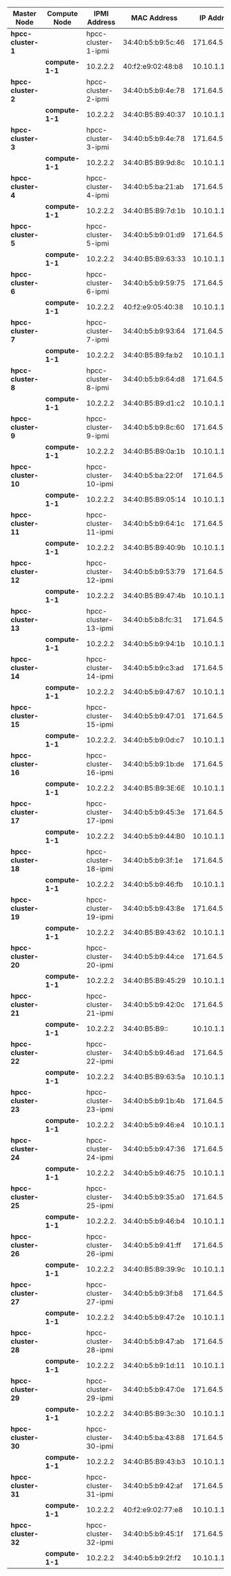 | **Master Node**     |   Compute Node   |     IPMI Address     |    MAC Address    |    IP Address
| --------------------| -----------------| ---------------------| ------------------|---------------
| **hpcc-cluster-1**  |                  | hpcc-cluster-1-ipmi  | 34:40:b5:b9:5c:46 | 171.64.55.131
|                     | **compute-1-1**  | 10.2.2.2             | 40:f2:e9:02:48:b8 | 10.10.1.1
| **hpcc-cluster-2**  |                  | hpcc-cluster-2-ipmi  | 34:40:b5:b9:4e:78 | 171.64.55.133
|                     | **compute-1-1**  | 10.2.2.2             | 34:40:B5:B9:40:37 | 10.10.1.1
| **hpcc-cluster-3**  |                  | hpcc-cluster-3-ipmi  | 34:40:b5:b9:4e:78 | 171.64.55.135
|                     | **compute-1-1**  | 10.2.2.2             | 34:40:B5:B9:9d:8c | 10.10.1.1
| **hpcc-cluster-4**  |                  | hpcc-cluster-4-ipmi  | 34:40:b5:ba:21:ab | 171.64.55.137
|                     | **compute-1-1**  | 10.2.2.2             | 34:40:B5:B9:7d:1b | 10.10.1.1
| **hpcc-cluster-5**  |                  | hpcc-cluster-5-ipmi  | 34:40:b5:b9:01:d9 | 171.64.55.139
|                     | **compute-1-1**  | 10.2.2.2             | 34:40:B5:B9:63:33 | 10.10.1.1
| **hpcc-cluster-6**  |                  | hpcc-cluster-6-ipmi  | 34:40:b5:b9:59:75 | 171.64.55.141
|                     | **compute-1-1**  | 10.2.2.2             | 40:f2:e9:05:40:38 | 10.10.1.1
| **hpcc-cluster-7**  |                  | hpcc-cluster-7-ipmi  | 34:40:b5:b9:93:64 | 171.64.55.143
|                     | **compute-1-1**  | 10.2.2.2             | 34:40:B5:B9:fa:b2 | 10.10.1.1
| **hpcc-cluster-8**  |                  | hpcc-cluster-8-ipmi  | 34:40:b5:b9:64:d8 | 171.64.55.145
|                     | **compute-1-1**  | 10.2.2.2             | 34:40:B5:B9:d1:c2 | 10.10.1.1
| **hpcc-cluster-9**  |                  | hpcc-cluster-9-ipmi  | 34:40:b5:b9:8c:60 | 171.64.55.147
|                     | **compute-1-1**  | 10.2.2.2             | 34:40:B5:B9:0a:1b | 10.10.1.1
| **hpcc-cluster-10** |                  | hpcc-cluster-10-ipmi | 34:40:b5:ba:22:0f | 171.64.55.149
|                     | **compute-1-1**  | 10.2.2.2             | 34:40:B5:B9:05:14 | 10.10.1.1
| **hpcc-cluster-11** |                  | hpcc-cluster-11-ipmi | 34:40:b5:b9:64:1c | 171.64.55.151
|                     | **compute-1-1**  | 10.2.2.2             | 34:40:B5:B9:40:9b | 10.10.1.1
| **hpcc-cluster-12** |                  | hpcc-cluster-12-ipmi | 34:40:b5:b9:53:79 | 171.64.55.153
|                     | **compute-1-1**  | 10.2.2.2             | 34:40:B5:B9:47:4b | 10.10.1.1
| **hpcc-cluster-13** |                  | hpcc-cluster-13-ipmi | 34:40:b5:b8:fc:31 | 171.64.55.155
|                     | **compute-1-1**  | 10.2.2.2             | 34:40:b5:b9:94:1b | 10.10.1.1
| **hpcc-cluster-14** |                  | hpcc-cluster-14-ipmi | 34:40:b5:b9:c3:ad | 171.64.55.157
|                     | **compute-1-1**  | 10.2.2.2             | 34:40:b5:b9:47:67 | 10.10.1.1
| **hpcc-cluster-15** |                  | hpcc-cluster-15-ipmi | 34:40:b5:b9:47:01 | 171.64.55.159
|                     | **compute-1-1**  | 10.2.2.2.            | 34:40:b5:b9:0d:c7 | 10.10.1.1
| **hpcc-cluster-16** |                  | hpcc-cluster-16-ipmi | 34:40:b5:b9:1b:de | 171.64.55.161
|                     | **compute-1-1**  | 10.2.2.2             | 34:40:B5:B9:3E:6E | 10.10.1.1
| **hpcc-cluster-17** |                  | hpcc-cluster-17-ipmi | 34:40:b5:b9:45:3e | 171.64.55.163
|                     | **compute-1-1**  | 10.2.2.2             | 34:40:b5:b9:44:B0 | 10.10.1.1
| **hpcc-cluster-18** |                  | hpcc-cluster-18-ipmi | 34:40:b5:b9:3f:1e | 171.64.55.132
|                     | **compute-1-1**  | 10.2.2.2             | 34:40:b5:b9:46:fb | 10.10.1.1
| **hpcc-cluster-19** |                  | hpcc-cluster-19-ipmi | 34:40:b5:b9:43:8e | 171.64.55.136
|                     | **compute-1-1**  | 10.2.2.2             | 34:40:B5:B9:43:62 | 10.10.1.1
| **hpcc-cluster-20** |                  | hpcc-cluster-20-ipmi | 34:40:b5:b9:44:ce | 171.64.55.138
|                     | **compute-1-1**  | 10.2.2.2             | 34:40:B5:B9:45:29 | 10.10.1.1
| **hpcc-cluster-21** |                  | hpcc-cluster-21-ipmi | 34:40:b5:b9:42:0c | 171.64.55.140
|                     | **compute-1-1**  | 10.2.2.2             | 34:40:B5:B9:: | 10.10.1.1
| **hpcc-cluster-22** |                  | hpcc-cluster-22-ipmi | 34:40:b5:b9:46:ad | 171.64.55.142
|                     | **compute-1-1**  | 10.2.2.2             | 34:40:B5:B9:63:5a | 10.10.1.1
| **hpcc-cluster-23** |                  | hpcc-cluster-23-ipmi | 34:40:b5:b9:1b:4b | 171.64.55.144
|                     | **compute-1-1**  | 10.2.2.2             | 34:40:b5:b9:46:e4 | 10.10.1.1
| **hpcc-cluster-24** |                  | hpcc-cluster-24-ipmi | 34:40:b5:b9:47:36 | 171.64.55.146
|                     | **compute-1-1**  | 10.2.2.2             | 34:40:b5:b9:46:75 | 10.10.1.1
| **hpcc-cluster-25** |                  | hpcc-cluster-25-ipmi | 34:40:b5:b9:35:a0 | 171.64.55.148
|                     | **compute-1-1**  | 10.2.2.2.            | 34:40:b5:b9:46:b4 | 10.10.1.1
| **hpcc-cluster-26** |                  | hpcc-cluster-26-ipmi | 34:40:b5:b9:41:ff | 171.64.55.150
|                     | **compute-1-1**  | 10.2.2.2             | 34:40:B5:B9:39:9c | 10.10.1.1
| **hpcc-cluster-27** |                  | hpcc-cluster-27-ipmi | 34:40:b5:b9:3f:b8 | 171.64.55.152
|                     | **compute-1-1**  | 10.2.2.2             | 34:40:b5:b9:47:2e | 10.10.1.1
| **hpcc-cluster-28** |                  | hpcc-cluster-28-ipmi | 34:40:b5:b9:47:ab | 171.64.55.154
|                     | **compute-1-1**  | 10.2.2.2             | 34:40:b5:b9:1d:11 | 10.10.1.1
| **hpcc-cluster-29** |                  | hpcc-cluster-29-ipmi | 34:40:b5:b9:47:0e | 171.64.55.156
|                     | **compute-1-1**  | 10.2.2.2             | 34:40:B5:B9:3c:30 | 10.10.1.1
| **hpcc-cluster-30** |                  | hpcc-cluster-30-ipmi | 34:40:b5:ba:43:88 | 171.64.55.158
|                     | **compute-1-1**  | 10.2.2.2             | 34:40:B5:B9:43:b3 | 10.10.1.1
| **hpcc-cluster-31** |                  | hpcc-cluster-31-ipmi | 34:40:b5:b9:42:af | 171.64.55.160
|                     | **compute-1-1**  | 10.2.2.2             | 40:f2:e9:02:77:e8 | 10.10.1.1
| **hpcc-cluster-32** |                  | hpcc-cluster-32-ipmi | 34:40:b5:b9:45:1f | 171.64.55.162
|                     | **compute-1-1**  | 10.2.2.2             | 34:40:b5:b9:2f:f2 | 10.10.1.1
